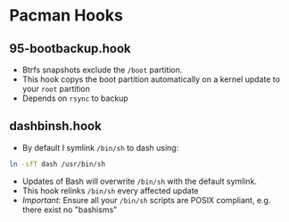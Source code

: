# Pacman Hooks

## 95-bootbackup.hook

- Btrfs snapshots exclude the `/boot` partition.
- This hook copys the boot partition automatically on a kernel update to your `root` partition
- Depends on `rsync` to backup

## dashbinsh.hook

- By default I symlink `/bin/sh` to dash using:
```sh
ln -sfT dash /usr/bin/sh
```
- Updates of Bash will overwrite `/bin/sh` with the default symlink.
- This hook relinks `/bin/sh` every affected update
- *Important:* Ensure all your `/bin/sh` scripts are POSIX compliant, e.g. there exist no "bashisms"
